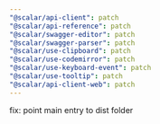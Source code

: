 ```yaml
---
"@scalar/api-client": patch
"@scalar/api-reference": patch
"@scalar/swagger-editor": patch
"@scalar/swagger-parser": patch
"@scalar/use-clipboard": patch
"@scalar/use-codemirror": patch
"@scalar/use-keyboard-event": patch
"@scalar/use-tooltip": patch
"@scalar/api-client-web": patch
---
```


fix: point main entry to dist folder
